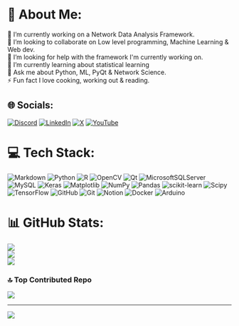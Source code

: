 # 💫 About Me:
🔭 I’m currently working on a Network Data Analysis Framework.<br>👯 I’m looking to collaborate on Low level programming, Machine Learning & Web dev.<br>🤝 I’m looking for help with the framework I'm currently working on.<br>🌱 I’m currently learning about statistical learning<br>💬 Ask me about Python, ML, PyQt & Network Science.<br>⚡ Fun fact I love cooking, working out & reading. 


## 🌐 Socials:
[![Discord](https://img.shields.io/badge/Discord-%237289DA.svg?logo=discord&logoColor=white)](https://discord.gg/wuanjo) [![LinkedIn](https://img.shields.io/badge/LinkedIn-%230077B5.svg?logo=linkedin&logoColor=white)](https://linkedin.com/in/https://www.linkedin.com/in/juanchavarriaure%C3%B1a/) [![X](https://img.shields.io/badge/X-black.svg?logo=X&logoColor=white)](https://x.com/https://x.com/JuanJo_su) [![YouTube](https://img.shields.io/badge/YouTube-%23FF0000.svg?logo=YouTube&logoColor=white)](https://youtube.com/@juanjosechavarria4181) 

# 💻 Tech Stack:
![Markdown](https://img.shields.io/badge/markdown-%23000000.svg?style=for-the-badge&logo=markdown&logoColor=white) ![Python](https://img.shields.io/badge/python-3670A0?style=for-the-badge&logo=python&logoColor=ffdd54) ![R](https://img.shields.io/badge/r-%23276DC3.svg?style=for-the-badge&logo=r&logoColor=white) ![OpenCV](https://img.shields.io/badge/opencv-%23white.svg?style=for-the-badge&logo=opencv&logoColor=white) ![Qt](https://img.shields.io/badge/Qt-%23217346.svg?style=for-the-badge&logo=Qt&logoColor=white) ![MicrosoftSQLServer](https://img.shields.io/badge/Microsoft%20SQL%20Server-CC2927?style=for-the-badge&logo=microsoft%20sql%20server&logoColor=white) ![MySQL](https://img.shields.io/badge/mysql-4479A1.svg?style=for-the-badge&logo=mysql&logoColor=white) ![Keras](https://img.shields.io/badge/Keras-%23D00000.svg?style=for-the-badge&logo=Keras&logoColor=white) ![Matplotlib](https://img.shields.io/badge/Matplotlib-%23ffffff.svg?style=for-the-badge&logo=Matplotlib&logoColor=black) ![NumPy](https://img.shields.io/badge/numpy-%23013243.svg?style=for-the-badge&logo=numpy&logoColor=white) ![Pandas](https://img.shields.io/badge/pandas-%23150458.svg?style=for-the-badge&logo=pandas&logoColor=white) ![scikit-learn](https://img.shields.io/badge/scikit--learn-%23F7931E.svg?style=for-the-badge&logo=scikit-learn&logoColor=white) ![Scipy](https://img.shields.io/badge/SciPy-%230C55A5.svg?style=for-the-badge&logo=scipy&logoColor=%white) ![TensorFlow](https://img.shields.io/badge/TensorFlow-%23FF6F00.svg?style=for-the-badge&logo=TensorFlow&logoColor=white) ![GitHub](https://img.shields.io/badge/github-%23121011.svg?style=for-the-badge&logo=github&logoColor=white) ![Git](https://img.shields.io/badge/git-%23F05033.svg?style=for-the-badge&logo=git&logoColor=white) ![Notion](https://img.shields.io/badge/Notion-%23000000.svg?style=for-the-badge&logo=notion&logoColor=white) ![Docker](https://img.shields.io/badge/docker-%230db7ed.svg?style=for-the-badge&logo=docker&logoColor=white) ![Arduino](https://img.shields.io/badge/-Arduino-00979D?style=for-the-badge&logo=Arduino&logoColor=white) 
# 📊 GitHub Stats:
![](https://github-readme-stats.vercel.app/api?username=JuanChavarriaU&theme=merko&hide_border=true&include_all_commits=true&count_private=true)<br/>
![](https://github-readme-streak-stats.herokuapp.com/?user=JuanChavarriaU&theme=merko&hide_border=true)<br/>
![](https://github-readme-stats.vercel.app/api/top-langs/?username=JuanChavarriaU&theme=merko&hide_border=true&include_all_commits=true&count_private=true&layout=compact)

### 🔝 Top Contributed Repo
![](https://github-contributor-stats.vercel.app/api?username=JuanChavarriaU&limit=5&theme=dracula&combine_all_yearly_contributions=true)

---
[![](https://visitcount.itsvg.in/api?id=JuanChavarriaU&icon=0&color=1)](https://visitcount.itsvg.in)

<!-- Proudly created with GPRM ( https://gprm.itsvg.in ) -->
